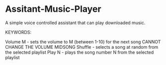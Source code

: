# Assitant-Music-Player

A simple voice controlled assistant that can play downloaded music.

KEYWORDS:

Volume M - sets the volume to M (between 1-10) for the next song
            CANNOT CHANGE THE VOLUME MIDSONG
Shuffle - selects a song at random from the selected playlist
Play N - plays the song number N from the selected playlist
